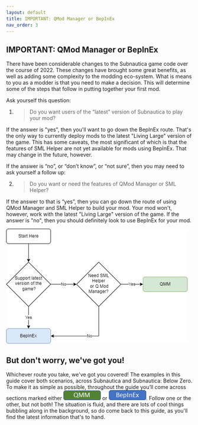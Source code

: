 ```yaml
---
layout: default
title: IMPORTANT: QMod Manager or BepInEx
nav_order: 3
---
```


## IMPORTANT: QMod Manager or BepInEx

There have been considerable changes to the Subnautica game code over the course of 2022. These changes have brought some great benefits, as well as adding some complexity to the modding eco-system. What is means to you as a modder is that you need to make a decision. This will determine some of the steps that follow in putting together your first mod.

Ask yourself this question:

1. > Do you want users of the “latest” version of Subnautica to play your mod?

If the answer is "yes", then you'll want to go down the BepInEx route. That's the only way to currently deploy mods to the latest "Living Large" version of the game. This has some caveats, the most significant of which is that the features of SML Helper are not yet available for mods using BepInEx. That may change in the future, however.

If the answer is “no”, or “don’t know”, or “not sure”, then you may need to ask yourself a follow up:

2. > Do you want or need the features of QMod Manager or SML Helper?

If the answer to that is “yes”, then you can go down the route of using QMod Manager and SML Helper to build your mod. Your mod won't, however, work with the latest "Living Large" version of the game. If the answer is "no", then you should definitely look to use BepInEx for your mod.

![](.\images\qmmorbepinex.png)



## But don't worry, we've got you!

Whichever route you take, we've got you covered! The examples in this guide cover both scenarios, across Subnautica and Subnautica: Below Zero. To make it as simple as possible, throughout the guide you’ll come across sections marked either ![](.\images\qmm.png) or ![](.\images\bepinex.png). Follow one or the other, but not both! The situation is fluid, and there are lots of cool things bubbling along in the background, so do come back to this guide, as you'll find the latest information that's to hand.

